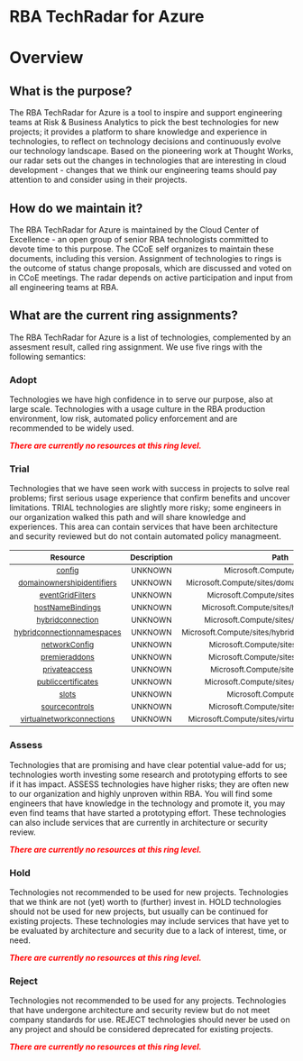 
RBA TechRadar for Azure
=======================

# Overview

## What is the purpose?


The RBA TechRadar for Azure is a tool to inspire and support engineering teams at Risk & Business Analytics to pick the best technologies for new projects; it provides a platform to share knowledge and experience in technologies, to reflect on technology decisions and continuously evolve our technology landscape.  Based on the pioneering work at Thought Works, our radar sets out the changes in technologies that are interesting in cloud development - changes that we think our engineering teams should pay attention to and consider using in their projects.
## How do we maintain it?


The RBA TechRadar for Azure is maintained by the Cloud Center of Excellence - an open group of senior RBA technologists committed to devote time to this purpose.  The CCoE self organizes to maintain these documents, including this version.  Assignment of technologies to rings is the outcome of status change proposals, which are discussed and voted on in CCoE meetings.  The radar depends on active participation and input from all engineering teams at RBA.
## What are the current ring assignments?


The RBA TechRadar for Azure is a list of technologies, complemented by an assesment result, called ring assignment.  We use five rings with the following semantics:
### Adopt


Technologies we have high confidence in to serve our purpose, also at large scale.  Technologies with a usage culture in the RBA production environment, low risk, automated policy enforcement and are recommended to be widely used.  
  
***<font color="red"> There are currently no resources at this ring level. </font>***
### Trial


Technologies that we have seen work with success in projects to solve real problems;  first serious usage experience that confirm benefits and uncover limitations.  TRIAL technologies are slightly more risky; some engineers in our organization walked this path and will share knowledge and experiences.  This area can contain services that have been architecture and security reviewed but do not contain automated policy managmeent.  

|<sub>Resource</sub>|<sub>Description</sub>|<sub>Path</sub>|<sub>Status</sub>|
| :---: | :---: | :---: | :---: |
|<sub>[config](https://github.com/openrba/python-azure-techradar/tree/master/Microsoft.Compute/sites/config)</sub>|<sub>UNKNOWN</sub>|<sub>Microsoft.Compute/sites/config</sub>|<sub>TRIAL</sub>|
|<sub>[domainownershipidentifiers](https://github.com/openrba/python-azure-techradar/tree/master/Microsoft.Compute/sites/domainownershipidentifiers)</sub>|<sub>UNKNOWN</sub>|<sub>Microsoft.Compute/sites/domainownershipidentifiers</sub>|<sub>TRIAL</sub>|
|<sub>[eventGridFilters](https://github.com/openrba/python-azure-techradar/tree/master/Microsoft.Compute/sites/eventGridFilters)</sub>|<sub>UNKNOWN</sub>|<sub>Microsoft.Compute/sites/eventGridFilters</sub>|<sub>TRIAL</sub>|
|<sub>[hostNameBindings](https://github.com/openrba/python-azure-techradar/tree/master/Microsoft.Compute/sites/hostNameBindings)</sub>|<sub>UNKNOWN</sub>|<sub>Microsoft.Compute/sites/hostNameBindings</sub>|<sub>TRIAL</sub>|
|<sub>[hybridconnection](https://github.com/openrba/python-azure-techradar/tree/master/Microsoft.Compute/sites/hybridconnection)</sub>|<sub>UNKNOWN</sub>|<sub>Microsoft.Compute/sites/hybridconnection</sub>|<sub>TRIAL</sub>|
|<sub>[hybridconnectionnamespaces](https://github.com/openrba/python-azure-techradar/tree/master/Microsoft.Compute/sites/hybridconnectionnamespaces)</sub>|<sub>UNKNOWN</sub>|<sub>Microsoft.Compute/sites/hybridconnectionnamespaces</sub>|<sub>TRIAL</sub>|
|<sub>[networkConfig](https://github.com/openrba/python-azure-techradar/tree/master/Microsoft.Compute/sites/networkConfig)</sub>|<sub>UNKNOWN</sub>|<sub>Microsoft.Compute/sites/networkConfig</sub>|<sub>TRIAL</sub>|
|<sub>[premieraddons](https://github.com/openrba/python-azure-techradar/tree/master/Microsoft.Compute/sites/premieraddons)</sub>|<sub>UNKNOWN</sub>|<sub>Microsoft.Compute/sites/premieraddons</sub>|<sub>TRIAL</sub>|
|<sub>[privateaccess](https://github.com/openrba/python-azure-techradar/tree/master/Microsoft.Compute/sites/privateaccess)</sub>|<sub>UNKNOWN</sub>|<sub>Microsoft.Compute/sites/privateaccess</sub>|<sub>TRIAL</sub>|
|<sub>[publiccertificates](https://github.com/openrba/python-azure-techradar/tree/master/Microsoft.Compute/sites/publiccertificates)</sub>|<sub>UNKNOWN</sub>|<sub>Microsoft.Compute/sites/publiccertificates</sub>|<sub>TRIAL</sub>|
|<sub>[slots](https://github.com/openrba/python-azure-techradar/tree/master/Microsoft.Compute/sites/slots)</sub>|<sub>UNKNOWN</sub>|<sub>Microsoft.Compute/sites/slots</sub>|<sub>TRIAL</sub>|
|<sub>[sourcecontrols](https://github.com/openrba/python-azure-techradar/tree/master/Microsoft.Compute/sites/sourcecontrols)</sub>|<sub>UNKNOWN</sub>|<sub>Microsoft.Compute/sites/sourcecontrols</sub>|<sub>TRIAL</sub>|
|<sub>[virtualnetworkconnections](https://github.com/openrba/python-azure-techradar/tree/master/Microsoft.Compute/sites/virtualnetworkconnections)</sub>|<sub>UNKNOWN</sub>|<sub>Microsoft.Compute/sites/virtualnetworkconnections</sub>|<sub>TRIAL</sub>|

### Assess


Technologies that are promising and have clear potential value-add for us; technologies worth investing some research and prototyping efforts to see if it has impact.  ASSESS technologies have higher risks;  they are often new to our organization and highly unproven within RBA.  You will find some engineers that have knowledge in the technology and promote it, you may even find teams that have started a prototyping effort.  These technologies can also include services that are currently in architecture or security review.  
  
***<font color="red"> There are currently no resources at this ring level. </font>***
### Hold


Technologies not recommended to be used for new projects. Technologies that we think are not (yet) worth to (further) invest in.  HOLD technologies should not be used for new projects, but usually can be continued for existing projects.  These technologies may include services that have yet to be evaluated by architecture and security due to a lack of interest, time, or need.  
  
***<font color="red"> There are currently no resources at this ring level. </font>***
### Reject


Technologies not recommended to be used for any projects. Technologies that have undergone architecture and security review but do not meet company standards for use.  REJECT technologies should never be used on any project and should be considered deprecated for existing projects.  
  
***<font color="red"> There are currently no resources at this ring level. </font>***